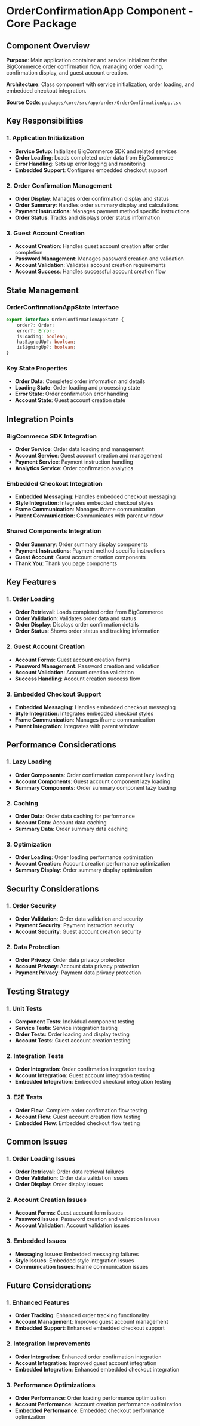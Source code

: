 # OrderConfirmationApp Component - Core Package

## Component Overview

**Purpose**: Main application container and service initializer for the BigCommerce order confirmation flow, managing order loading, confirmation display, and guest account creation.

**Architecture**: Class component with service initialization, order loading, and embedded checkout integration.

**Source Code**: `packages/core/src/app/order/OrderConfirmationApp.tsx`

## Key Responsibilities

### 1. Application Initialization
- **Service Setup**: Initializes BigCommerce SDK and related services
- **Order Loading**: Loads completed order data from BigCommerce
- **Error Handling**: Sets up error logging and monitoring
- **Embedded Support**: Configures embedded checkout support

### 2. Order Confirmation Management
- **Order Display**: Manages order confirmation display and status
- **Order Summary**: Handles order summary display and calculations
- **Payment Instructions**: Manages payment method specific instructions
- **Order Status**: Tracks and displays order status information

### 3. Guest Account Creation
- **Account Creation**: Handles guest account creation after order completion
- **Password Management**: Manages password creation and validation
- **Account Validation**: Validates account creation requirements
- **Account Success**: Handles successful account creation flow

## State Management

### OrderConfirmationAppState Interface
```typescript
export interface OrderConfirmationAppState {
    order?: Order;
    error?: Error;
    isLoading: boolean;
    hasSignedUp?: boolean;
    isSigningUp?: boolean;
}
```

### Key State Properties
- **Order Data**: Completed order information and details
- **Loading State**: Order loading and processing state
- **Error State**: Order confirmation error handling
- **Account State**: Guest account creation state

## Integration Points

### BigCommerce SDK Integration
- **Order Service**: Order data loading and management
- **Account Service**: Guest account creation and management
- **Payment Service**: Payment instruction handling
- **Analytics Service**: Order confirmation analytics

### Embedded Checkout Integration
- **Embedded Messaging**: Handles embedded checkout messaging
- **Style Integration**: Integrates embedded checkout styles
- **Frame Communication**: Manages iframe communication
- **Parent Communication**: Communicates with parent window

### Shared Components Integration
- **Order Summary**: Order summary display components
- **Payment Instructions**: Payment method specific instructions
- **Guest Account**: Guest account creation components
- **Thank You**: Thank you page components

## Key Features

### 1. Order Loading
- **Order Retrieval**: Loads completed order from BigCommerce
- **Order Validation**: Validates order data and status
- **Order Display**: Displays order confirmation details
- **Order Status**: Shows order status and tracking information

### 2. Guest Account Creation
- **Account Forms**: Guest account creation forms
- **Password Management**: Password creation and validation
- **Account Validation**: Account creation validation
- **Success Handling**: Account creation success flow

### 3. Embedded Checkout Support
- **Embedded Messaging**: Handles embedded checkout messaging
- **Style Integration**: Integrates embedded checkout styles
- **Frame Communication**: Manages iframe communication
- **Parent Integration**: Integrates with parent window

## Performance Considerations

### 1. Lazy Loading
- **Order Components**: Order confirmation component lazy loading
- **Account Components**: Guest account component lazy loading
- **Summary Components**: Order summary component lazy loading

### 2. Caching
- **Order Data**: Order data caching for performance
- **Account Data**: Account data caching
- **Summary Data**: Order summary data caching

### 3. Optimization
- **Order Loading**: Order loading performance optimization
- **Account Creation**: Account creation performance optimization
- **Summary Display**: Order summary display optimization

## Security Considerations

### 1. Order Security
- **Order Validation**: Order data validation and security
- **Payment Security**: Payment instruction security
- **Account Security**: Guest account creation security

### 2. Data Protection
- **Order Privacy**: Order data privacy protection
- **Account Privacy**: Account data privacy protection
- **Payment Privacy**: Payment data privacy protection

## Testing Strategy

### 1. Unit Tests
- **Component Tests**: Individual component testing
- **Service Tests**: Service integration testing
- **Order Tests**: Order loading and display testing
- **Account Tests**: Guest account creation testing

### 2. Integration Tests
- **Order Integration**: Order confirmation integration testing
- **Account Integration**: Guest account integration testing
- **Embedded Integration**: Embedded checkout integration testing

### 3. E2E Tests
- **Order Flow**: Complete order confirmation flow testing
- **Account Flow**: Guest account creation flow testing
- **Embedded Flow**: Embedded checkout flow testing

## Common Issues

### 1. Order Loading Issues
- **Order Retrieval**: Order data retrieval failures
- **Order Validation**: Order data validation issues
- **Order Display**: Order display issues

### 2. Account Creation Issues
- **Account Forms**: Guest account form issues
- **Password Issues**: Password creation and validation issues
- **Account Validation**: Account validation issues

### 3. Embedded Issues
- **Messaging Issues**: Embedded messaging failures
- **Style Issues**: Embedded style integration issues
- **Communication Issues**: Frame communication issues

## Future Considerations

### 1. Enhanced Features
- **Order Tracking**: Enhanced order tracking functionality
- **Account Management**: Improved guest account management
- **Embedded Support**: Enhanced embedded checkout support

### 2. Integration Improvements
- **Order Integration**: Enhanced order confirmation integration
- **Account Integration**: Improved guest account integration
- **Embedded Integration**: Enhanced embedded checkout integration

### 3. Performance Optimizations
- **Order Performance**: Order loading performance optimization
- **Account Performance**: Account creation performance optimization
- **Embedded Performance**: Embedded checkout performance optimization

